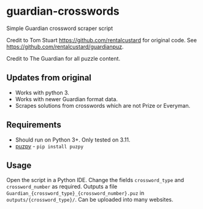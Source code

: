 # guardian-crosswords
Simple Guardian crossword scraper script

Credit to Tom Stuart https://github.com/rentalcustard for original code. See https://github.com/rentalcustard/guardianpuz.

Credit to The Guardian for all puzzle content.

## Updates from original
* Works with python 3.
* Works with newer Guardian format data.
* Scrapes solutions from crosswords which are not Prize or Everyman.

## Requirements
* Should run on Python 3+. Only tested on 3.11.
* [puzpy](https://github.com/alexdej/puzpy) - `pip install puzpy`

## Usage
Open the script in a Python IDE. Change the fields `crossword_type` and `crossword_number` as required. Outputs a file `Guardian_{crossword_type}_{crossword_number}.puz` in `outputs/{crossword_type}/`. Can be uploaded into many websites.


